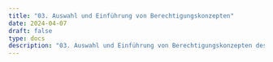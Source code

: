 ```yaml
---
title: "03. Auswahl und Einführung von Berechtigungskonzepten"
date: 2024-04-07
draft: false
type: docs
description: "03. Auswahl und Einführung von Berechtigungskonzepten description"
---
```


